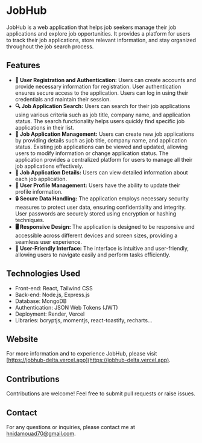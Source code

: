 # JobHub

JobHub is a web application that helps job seekers manage their job applications and explore job opportunities. It provides a platform for users to track their job applications, store relevant information, and stay organized throughout the job search process.

## Features

- **🌟 User Registration and Authentication:** Users can create accounts and provide necessary information for registration. User authentication ensures secure access to the application. Users can log in using their credentials and maintain their session.
- **🔍 Job Application Search:** Users can search for their job applications using various criteria such as job title, company name, and application status. The search functionality helps users quickly find specific job applications in their list.
- **📝 Job Application Management:** Users can create new job applications by providing details such as job title, company name, and application status. Existing job applications can be viewed and updated, allowing users to modify information or change application status. The application provides a centralized platform for users to manage all their job applications effectively.
- **📝 Job Application Details:** Users can view detailed information about each job application.
- **👤 User Profile Management:** Users have the ability to update their profile information.
- **🔒 Secure Data Handling:** The application employs necessary security measures to protect user data, ensuring confidentiality and integrity. User passwords are securely stored using encryption or hashing techniques.
- **🖥️ Responsive Design:** The application is designed to be responsive and accessible across different devices and screen sizes, providing a seamless user experience.
- **🚀 User-Friendly Interface:** The interface is intuitive and user-friendly, allowing users to navigate easily and perform tasks efficiently.

## Technologies Used

- Front-end: React, Tailwind CSS
- Back-end: Node.js, Express.js
- Database: MongoDB
- Authentication: JSON Web Tokens (JWT)
- Deployment: Render, Vercel
- Libraries: bcryptjs, momentjs, react-toastify, recharts...

## Website

For more information and to experience JobHub, please visit [https://jobhub-delta.vercel.app](https://jobhub-delta.vercel.app).

## Contributions

Contributions are welcome! Feel free to submit pull requests or raise issues.

## Contact

For any questions or inquiries, please contact me at hnidamouad70@gmail.com.
